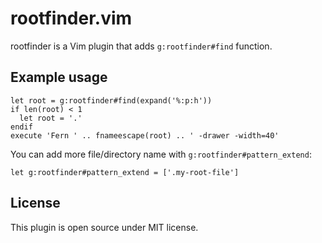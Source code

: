 # rootfinder.vim

rootfinder is a Vim plugin that adds `g:rootfinder#find` function.

## Example usage
```vim
let root = g:rootfinder#find(expand('%:p:h'))
if len(root) < 1
  let root = '.'
endif
execute 'Fern ' .. fnameescape(root) .. ' -drawer -width=40'
```
You can add more file/directory name with `g:rootfinder#pattern_extend`:
```vim
let g:rootfinder#pattern_extend = ['.my-root-file']
```

## License

This plugin is open source under MIT license.

